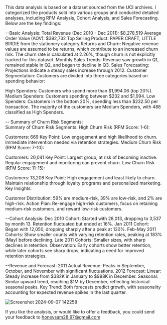 This data analysis is based on a dataset sourced from the UCI archives. I categorized the products sold into various groups and conducted detailed analyses, including RFM Analysis, Cohort Analysis, and Sales Forecasting. 
Below are the key findings:

--Basic Analysis:
Total Revenue (Dec 2010 - Dec 2011): $8,278,519
Average Order Value (AOV): $392,732
Top Selling Product: PAPER CRAFT, LITTLE BIRDIE from the stationery category
Returns and Churn: Negative revenue values are assumed to be returns, which contribute to an increased churn risk. The churn rate is calculated at 2.26%, though churn is not explicitly tracked for this dataset.
Monthly Sales Trends: Revenue saw growth in Q1, remained stable in Q2, and began to decline in Q3.
Sales Forecasting: Projections indicate a steady sales increase through 2012.
Customer Segmentation:
Customers are divided into three categories based on spending behavior:

High Spenders: Customers who spend more than $1,994.06 (top 20%).
Medium Spenders: Customers spending between $232 and $1,994.
Low Spenders: Customers in the bottom 20%, spending less than $232.50 per transaction.
The majority of the customers are Medium Spenders, with 488 classified as High Spenders.

-- Summary of Churn Risk Segments:	
Summary of Churn Risk Segments:
High Churn Risk (RFM Score: 1-6):

Customers: 669
Key Point: Low engagement and high likelihood to churn. Immediate intervention needed via retention strategies.
Medium Churn Risk (RFM Score: 7-10):

Customers: 20,041
Key Point: Largest group, at risk of becoming inactive. Regular engagement and monitoring can prevent churn.
Low Churn Risk (RFM Score: 11-15):

Customers: 13,208
Key Point: High engagement and least likely to churn. Maintain relationship through loyalty programs and personalized marketing.
Key Insights:

Customer Distribution: 59% are medium-risk, 39% are low-risk, and 2% are high-risk.
Action Plan: Re-engage high-risk customers, focus on retaining medium-risk customers, and reward low-risk customers.

 --Cohort Analysis:
Dec 2010 Cohort: Started with 28,013, dropping to 3,537 by month 13. Retention fluctuated but ended at 16%.
Jan 2011 Cohort: Began with 12,050, dropping sharply after a peak at 120%.
Feb-May 2011 Cohorts: Show smaller counts with varying retention rates, peaking at 183% (May) before declining.
Late 2011 Cohorts: Smaller sizes, with sharp declines in retention.
Observation: Early cohorts show better retention, while later cohorts see sharp drops, indicating a need for improved retention strategies.

--Revenue and Forecast:
2011 Actual Revenue: Peaks in September, October, and November with significant fluctuations.
2012 Forecast:
Linear: Steady increase from $382K in January to $998K in December.
Seasonal: Similar upward trend, reaching $1M by December, reflecting historical seasonal peaks.
Key Trend: Both forecasts predict growth, with seasonality accounting for expected revenue spikes in the last quarter.

![Screenshot 2024-09-07 142258](https://github.com/user-attachments/assets/dda12064-d2d9-41ee-bce6-cc108f5434ec)

If you like the analysis, or would like to offer a feedback, you could send your feedback to honeysam28.97@gmail.com 
